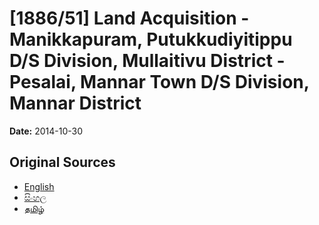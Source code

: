 # [1886/51] Land Acquisition - Manikkapuram, Putukkudiyitippu D/S Division, Mullaitivu District - Pesalai, Mannar Town D/S Division, Mannar District

**Date:** 2014-10-30

## Original Sources

- [English](https://documents.gov.lk/view/extra-gazettes/2014/10/1886-51_E.pdf)
- [සිංහල](https://documents.gov.lk/view/extra-gazettes/2014/10/1886-51_S.pdf)
- [தமிழ்](https://documents.gov.lk/view/extra-gazettes/2014/10/1886-51_T.pdf)

